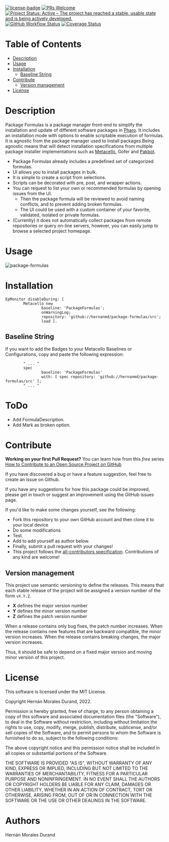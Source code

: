 [![license-badge](https://img.shields.io/badge/license-MIT-blue.svg)](https://img.shields.io/badge/license-MIT-blue.svg)
[![PRs Welcome](https://img.shields.io/badge/PRs-welcome-brightgreen.svg?style=flat-square)](http://makeapullrequest.com)
[![Project Status: Active – The project has reached a stable, usable state and is being actively developed.](http://www.repostatus.org/badges/latest/active.svg)](http://www.repostatus.org/#active)
[![GitHub Workflow Status](https://github.com/hernanmd/package-formulas/actions/workflows/CI.yml/badge.svg)](https://github.com/hernanmd/package-formulas/actions/workflows/CI.yml)
[![Coverage Status](https://coveralls.io/repos/github/hernanmd/package-formulas/badge.svg?branch=master)](https://coveralls.io/github/hernanmd/package-formulas?branch=master)

# Table of Contents

- [Description](#description)
- [Usage](#usage)
- [Installation](#installation)
  - [Baseline String](#baseline-string)
- [Contribute](#contribute)
  - [Version management](#version-management)
- [License](#license)

# Description

Package Formulas is a package manager front-end to simplify the installation and update of different software packages in [Pharo](https://www.pharo.org). It includes an installation mode with options to enable scriptable execution of formulas. It is agnostic from the package manager used to install packages.Being agnostic means that will detect installation specifications from multiple package installer implementations such as [Metacello](https://github.com/Metacello/metacello), Gofer and [Pakbot](https://github.com/pharo-pkg/pakbot).

- Package Formulas already includes a predefined set of categorized formulas.
- UI allows you to install packages in bulk.
- It is simple to create a script from selections.
- Scripts can be decorated with pre, post, and wrapper actions.
- You can request to list your own or recommended formulas by opening issues from the UI.
  - Then the package formula will be reviewed to avoid naming conflicts, and to prevent adding broken formulas.
  - The UI could be used with a custom container of your favorite, validated, isolated or private formulas.
- (Currently) it does not automatically collect packages from remote repositories or query on-line servers, however, you can easily jump to 
browse a selected project homepage.

# Usage

![package-formulas](https://user-images.githubusercontent.com/4825959/184296959-a2f25292-f6ec-4fde-b268-0c5d0f5a625c.gif)

# Installation

```smalltalk
EpMonitor disableDuring: [ 
        Metacello new   
                baseline: 'PackageFormulas';     
                onWarningLog;
                repository: 'github://hernanmd/package-formulas/src';      
                load ].
```

## Baseline String 

If you want to add the Badges to your Metacello Baselines or Configurations, copy and paste the following expression:

```smalltalk
        " ... "
        spec
                baseline: 'PackageFormulas' 
                with: [ spec repository: 'github://hernanmd/package-formulas/src' ];
        " ... "
```
# ToDo

- Add FormulaDescription.
- Add Mark as broken option.

# Contribute

**Working on your first Pull Request?** You can learn how from this *free* series [How to Contribute to an Open Source Project on GitHub](https://egghead.io/series/how-to-contribute-to-an-open-source-project-on-github)

If you have discovered a bug or have a feature suggestion, feel free to create an issue on Github.

If you have any suggestions for how this package could be improved, please get in touch or suggest an improvement using the GitHub issues page.

If you'd like to make some changes yourself, see the following:    


  - Fork this repository to your own GitHub account and then clone it to your local device
  - Do some modifications
  - Test.
  - Add <your GitHub username> to add yourself as author below.
  - Finally, submit a pull request with your changes!
  - This project follows the [all-contributors specification](https://github.com/kentcdodds/all-contributors). Contributions of any kind are welcome!

## Version management 

This project use semantic versioning to define the releases. This means that each stable release of the project will be assigned a version number of the form `vX.Y.Z`. 

- **X** defines the major version number
- **Y** defines the minor version number 
- **Z** defines the patch version number

When a release contains only bug fixes, the patch number increases. When the release contains new features that are backward compatible, the minor version increases. When the release contains breaking changes, the major version increases. 

Thus, it should be safe to depend on a fixed major version and moving minor version of this project.

# License
       
This software is licensed under the MIT License.

Copyright Hernán Morales Durand, 2022.

Permission is hereby granted, free of charge, to any person obtaining a copy of this software and associated documentation files (the "Software"), to deal in the Software without restriction, including without limitation the rights to use, copy, modify, merge, publish, distribute, sublicense, and/or sell copies of the Software, and to permit persons to whom the Software is furnished to do so, subject to the following conditions:

The above copyright notice and this permission notice shall be included in all copies or substantial portions of the Software.

THE SOFTWARE IS PROVIDED "AS IS", WITHOUT WARRANTY OF ANY KIND, EXPRESS OR IMPLIED, INCLUDING BUT NOT LIMITED TO THE WARRANTIES OF MERCHANTABILITY, FITNESS FOR A PARTICULAR PURPOSE AND NONINFRINGEMENT. IN NO EVENT SHALL THE AUTHORS OR COPYRIGHT HOLDERS BE LIABLE FOR ANY CLAIM, DAMAGES OR OTHER LIABILITY, WHETHER IN AN ACTION OF CONTRACT, TORT OR OTHERWISE, ARISING FROM, OUT OF OR IN CONNECTION WITH THE SOFTWARE OR THE USE OR OTHER DEALINGS IN THE SOFTWARE.

# Authors

Hernán Morales Durand



